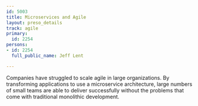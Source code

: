 ```yaml
---
id: 5003
title: Microservices and Agile
layout: preso_details
track: agile
primary:
  id: 2254
persons:
- id: 2254
  full_public_name: Jeff Lent

---
```

Companies have struggled to scale agile in large organizations.  By transforming applications to use a microservice architecture, large numbers of  small teams  are able to deliver successfully without the problems that come with traditional monolithic development.